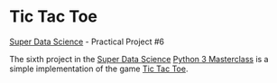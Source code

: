 # Tic Tac Toe
[Super Data Science](https://www.superdatascience.com) - Practical Project #6

The sixth project in the [Super Data Science](https://www.superdatascience.com/) [Python 3 Masterclass](https://www.superdatascience.com/courses/python-3-programming-beginner-to-pro-masterclass) is a simple implementation of the game [Tic Tac Toe](https://en.wikipedia.org/wiki/Tic-tac-toe).
